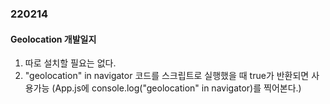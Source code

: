 ### 220214
#### Geolocation 개발일지

1. 따로 설치할 필요는 없다.
2. "geolocation" in navigator 코드를 스크립트로 실행했을 때 true가 반환되면 사용가능
   (App.js에 console.log("geolocation" in navigator)를 찍어본다.)

   
